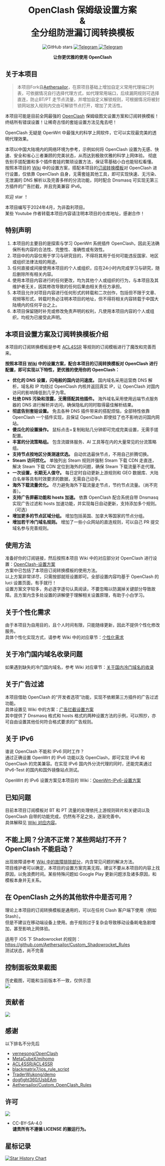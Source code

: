 <h1 align="center">OpenClash 保姆级设置方案<br>&<br>全分组防泄漏订阅转换模板</h1>

<p align="center">
	<img src="https://img.shields.io/github/stars/Aethersailor/Custom_OpenClash_Rules?style=for-the-badge&logo=github" alt="GitHub stars">
	<a href="https://t.me/custom_openclash_rules">
		<img src="http://img.shields.io/badge/dynamic/json?style=for-the-badge&label=%E9%A2%91%E9%81%93&logo=telegram&query=$.data.totalSubs&url=https%3A%2F%2Fapi.spencerwoo.com%2Fsubstats%2F%3Fsource%3Dtelegram%26queryKey%3Dcustom_openclash_rules" alt="Telegram">
	</a>
	<a href="https://t.me/custom_openclash_rules_group">
		<img src="https://img.shields.io/badge/dynamic/json?style=for-the-badge&label=%E7%BE%A4%E8%81%8A&logo=telegram&query=$.data.totalSubs&url=https%3A%2F%2Fapi.spencerwoo.com%2Fsubstats%2F%3Fsource%3Dtelegram%26queryKey%3Dcustom_openclash_rules_group" alt="Telegram">
	</a>
</p>
<p align="center"><b>让你更优雅的使用 OpenClash </b></p>

## 关于本项目 
> 本项目Fork自[Aethersailor](https://github.com/Aethersailor/Custom_OpenClash_Rules)，在原项目基础上增加自定义常用代理端口列表，可依据情况自行选择代理方式，如代理常用端口，后续漏网规则可选择直连，防止BT/PT 走节点流量，并增加自定义解锁规则，可根据情况将被封锁网站放入规则内交由可解锁节点打开，增加了灵活性。

本项目可能是目前全网最强的 [OpenClash](https://github.com/vernesong/OpenClash) 保姆级图文设置方案和订阅转换模板！  
终结所有错误设置！让稀奇古怪的套娃设置方法见鬼去吧！  

OpenClash 无疑是 OpenWrt 中最强大的科学上网软件，它可以实现最完美的透明代理效果。

本项以中国大陆境内的网络环境为参考，示例如何将 OpenClash 设置为无感、快速、安全和省心三者兼顾的完美状态，从而达到极致优雅的科学上网体验。
彻底告别手搓配置和多个插件套娃的繁琐设置方法，保证零基础小白也能轻松看懂。  
按照本项目的 [Wiki](https://github.com/seeson/Custom_OpenClash_Rules/wiki) 中的设置方案，搭配本项目的[订阅转换模板](https://raw.githubusercontent.com/seeson/Custom_OpenClash_Rules/main/cfg/Custom_Clash.ini)对 OpenClash 进行设置，仅依靠 OpenClash 自身，无需套娃其他工具，即可实现快速、无污染、无泄漏的 DNS 解析以及完善多样的分流功能，同时配合 Dnsmasq 可实现无第三方插件的广告拦截，并且完美兼容 IPv6。  

欢迎 star ！

本项目编写于2024年4月，为非盈利项目。  
某些 Youtube 作者转载本项目内容请注明本项目的仓库地址，感谢合作！

## 特别声明  
1. 本项目的主要目的是探索与学习 OpenWrt 系统插件 OpenClash，因此无法确保所有内容的合法性、完整性、准确性或有效性。
2. 项目中的内容仅用于学习与研究目的，不得将其用于任何可能违反国家、地区或组织法律法规的用途。
3. 任何直接或间接使用本项目的个人或组织，应在24小时内完成学习与研究，随后删除所有相关内容。
4. 使用本项目内容进行的任何更改，均为其他个人或组织的行为，与本项目及其维护者无关，因其修改导致的任何后果由相关责任方承担。
5. 本项目允许对项目内容进行任何形式的转载和二次创作，包括但不限于文章、视频等形式，转载时务必注明本项目的地址，但不得将相关内容转载于中国大陆境内的任何平台之上。
6. 本项目保留随时补充或修改免责声明的权利，凡使用本项目内容的个人或组织，均视为已接受此声明。  

## 本项目设置方案及订阅转换模板介绍
本项目的订阅转换模板是参考 [ACL4SSR](https://github.com/ACL4SSR/ACL4SSR/tree/master) 等规则的订阅模板进行了魔改和完善而来。  

**按照本项目 [Wiki](https://github.com/seeson/Custom_OpenClash_Rules/wiki) 中的设置方案，配合本项目的订阅转换模板对 OpenClash 进行配置，即可实现以下特性，更优雅的使用你的 OpenClash：** 
* **优化的 DNS 设置，闪电般的国内访问速度。**  国内域名采用运营商 DNS 解析，域名和 IP 均绕过 OpenClash 内核并返回真实 IP，让 OpenClash 对国内访问的影响降低到几乎为零。
* **杜绝 DNS 污染和泄露，无需搭配其他插件。**  海外域名采用使用远端节点服务器的 DNS 进行解析并访问，确保隐私的同时取得最佳解析结果。
* **彻底告别套娃设置。**  免去各种 DNS 插件带来的搭配烦恼，全部特性依靠 OpenClash 一个插件实现，且保证 OpenClash 即使挂了也不影响访问国内网站。  
* **傻瓜化的设置操作。**  鼠标点击+复制粘贴几分钟即可完成完美设置，无需手搓配置。  
* **丰富的分流策略组。**  包含流媒体服务、AI 工具等在内的大量常见的分流策略组。 
* **支持节点按地区分类测速优选。**  自动优选最快节点，不用自己折腾切换。  
* **Steam 访问优化。**  单独列出 Steam 规则并强制 Steam 下载 CDN 走直连，解决 Steam 下载 CDN 定位到海外的问题，确保 Steam 下载流量不走代理。  
* **一次设置，长期无人值守。**  每日定时自动更新上游规则和 GEO 数据库、大陆白名单等具有时效要求的数据，无需自己动手。    
* **海外下载流量优化。**  尽力避免海外下载流量走节点，节约节点流量。（尚不完善）。  
* **支持广告屏蔽功能和 hosts 加速。**  依靠 OpenClash 配合系统自带 Dnsmasq 实现广告过滤和 hosts 加速功能，并实现每日自动更新，支持添加多个规则。（可选）
* **增加更多的节点区域分组。**  增加包括英国、加拿大等国家的节点分组。
* **增加若干冷门域名规则。**  增加了一些小众网站的直连规则，可以自己 PR 提交域名参与完善规则。  

## 使用方法  
准备好你的订阅链接，然后按照本项目 Wiki 中的对应部分对 OpenClash 进行设置：[OpenClash-设置方案](https://github.com/seeson/Custom_OpenClash_Rules/wiki/OpenClash-设置方案)  
方案中已包括了本项目订阅转换模板的使用方法。  
以上方案非常详尽，只需按部就班设置即可。全部设置内容均基于 OpenClash 的 luci 设置页面，有手就行！  
设置方案文字较多，务必逐字逐句认真阅读，不要忽略以防漏掉关键部分导致故障。且方案内含多处设置的讲解便于理解相关设置原理，有助于小白学习。  

## 关于个性化需求  
由于本项目为自用目的，且个人时间有限，只能随缘更新，因此不提供个性化修改服务。  
具体个性化实现方式，请参考 Wiki 中的对应章节：[个性化需求](https://github.com/seeson/Custom_OpenClash_Rules/wiki/%E5%85%B6%E4%BB%96%E8%AF%B4%E6%98%8E#%E5%85%B3%E4%BA%8E%E4%B8%AA%E6%80%A7%E5%8C%96%E9%9C%80%E6%B1%82)

## 关于冷门国内域名收录问题
如果遇到缺失的冷门国内域名，参考 Wiki 对应章节：[关于国内冷门域名的收录](https://github.com/seeson/Custom_OpenClash_Rules/wiki/%E5%85%B6%E4%BB%96%E8%AF%B4%E6%98%8E#%E5%85%B3%E4%BA%8E%E5%86%B7%E9%97%A8%E5%9B%BD%E5%86%85%E5%9F%9F%E5%90%8D%E7%9A%84%E6%94%B6%E5%BD%95)

## 关于广告过滤  
本项目借助 OpenClash 的“开发者选项”功能，实现不依赖第三方插件的广告过滤功能。  
具体设置见 Wiki 中的方案：[广告拦截设置方案](https://github.com/seeson/Custom_OpenClash_Rules/wiki/%E6%97%A0%E6%8F%92%E4%BB%B6%E5%B9%BF%E5%91%8A%E6%8B%A6%E6%88%AA%E5%8A%9F%E8%83%BD%E8%AE%BE%E7%BD%AE%E6%96%B9%E6%A1%88)  
其中提供了 Dnsmasq 格式和 hosts 格式的两种设置方法的示例，可以照抄，亦可自由设置其他任何符合格式要求的广告规则。

## 关于 IPv6  
谁说 OpenClash 不能和 IPv6 同时工作？  
通过正确设置 OpenWrt 的 IPv6 功能以及 OpenClash，即可实现 IPv6 和 OpenClash 的完美兼容。在实现 IPv6 国内外分流代理的同时，还能完美通过 IPv6-Test 的国内和国外镜像站点测试。  

OpenWrt 的 IPv6 设置方案见本项目的 Wiki：[OpenWrt-IPv6-设置方案](https://github.com/seeson/Custom_OpenClash_Rules/wiki/OpenWrt-IPv6-设置方案)  

## 已知问题  
目前本项目订阅模板对 BT 和 PT 流量的处理依托上游规则碎片和关键词以及 OpenClash 自带的功能完成，仍然有不足之处，逐渐完善中。  
具体解释见 [Wiki 对应内容](https://github.com/seeson/Custom_OpenClash_Rules/wiki/%E6%95%85%E9%9A%9C%E6%8E%92%E9%99%A4#5-bt-%E5%92%8C-pt-%E7%AD%89%E4%B8%8B%E8%BD%BD%E6%B5%81%E9%87%8F%E5%88%86%E6%B5%81%E4%B8%8D%E5%AE%8C%E5%96%84)。

## 不能上网？分流不正常？某些网站打不开？OpenClash 不能启动？
出现故障请参考 [Wiki 中的故障排除部分](https://github.com/seeson/Custom_OpenClash_Rules/wiki/%E6%95%85%E9%9A%9C%E6%8E%92%E9%99%A4)，内含常见问题的解决方法。  
项目维护者可以确定，本项目的设置方案完美无瑕，建议不要从本项目的内容上找原因，以免浪费时间。某些特殊问题如 Google Play 更新问题涉及诸多原因，和模板本身并无关系。  

## 在 OpenClash 之外的其他软件中是否可用？  
理论上本项目的订阅转换模板是通用的，可以在任何 Clash 客户端下使用（例如 Stash）。  
但是不建议在移动端设备上使用。由于规则过于复杂会导致移动设备耗电急剧增加，甚至影响上网体验。  

适用于 iOS 下 Shadowrocket 的规则：https://github.com/Aethersailor/Custom_Shadowrocket_Rules  
测试状态，尚不完善  

## 控制面板效果截图  
历史截图，可能和当前版本不一致，仅供示意  
![](https://github.com/seeson/Custom_OpenClash_Rules/blob/main/doc/openclash/pics/db2.png)  

## 贡献者  
<a href="https://github.com/Aethersailor/Custom_OpenClash_Rules/graphs/contributors">
  <img src="https://contrib.rocks/image?repo=Aethersailor/Custom_OpenClash_Rules" />
</a>  

## 感谢  
以下排名不分先后  
- [vernesong/OpenClash](https://github.com/vernesong/OpenClash)
- [MetaCubeX/mihomo](https://github.com/MetaCubeX/mihomo)
- [ACL4SSR/ACL4SSR](https://github.com/ACL4SSR/ACL4SSR)
- [blackmatrix7/ios_rule_script](https://github.com/blackmatrix7/ios_rule_script)
- [TraderWukong/demo](https://github.com/TraderWukong/demo)
- [dogfight360/UsbEAm](https://github.com/dogfight360/UsbEAm)  
- [Aethersailor/Custom_OpenClash_Rules](https://github.com/Aethersailor/Custom_OpenClash_Rules)

## 许可		
[![](https://licensebuttons.net/l/by-sa/4.0/88x31.png)](https://creativecommons.org/licenses/by-sa/4.0/deed.zh)
* CC-BY-SA-4.0  
**谴责所有不遵循 LICENSE 的搬运行为。** 

## 星标记录

<a href="https://star-history.com/#Aethersailor/Custom_OpenClash_Rules&Date">
 <picture>
   <source media="(prefers-color-scheme: dark)" srcset="https://api.star-history.com/svg?repos=Aethersailor/Custom_OpenClash_Rules&type=Date&theme=dark" />
   <source media="(prefers-color-scheme: light)" srcset="https://api.star-history.com/svg?repos=Aethersailor/Custom_OpenClash_Rules&type=Date" />
   <img alt="Star History Chart" src="https://api.star-history.com/svg?repos=Aethersailor/Custom_OpenClash_Rules&type=Date" />
 </picture>
</a>
